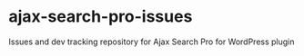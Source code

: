 # ajax-search-pro-issues
Issues and dev tracking repository for Ajax Search Pro for WordPress plugin
